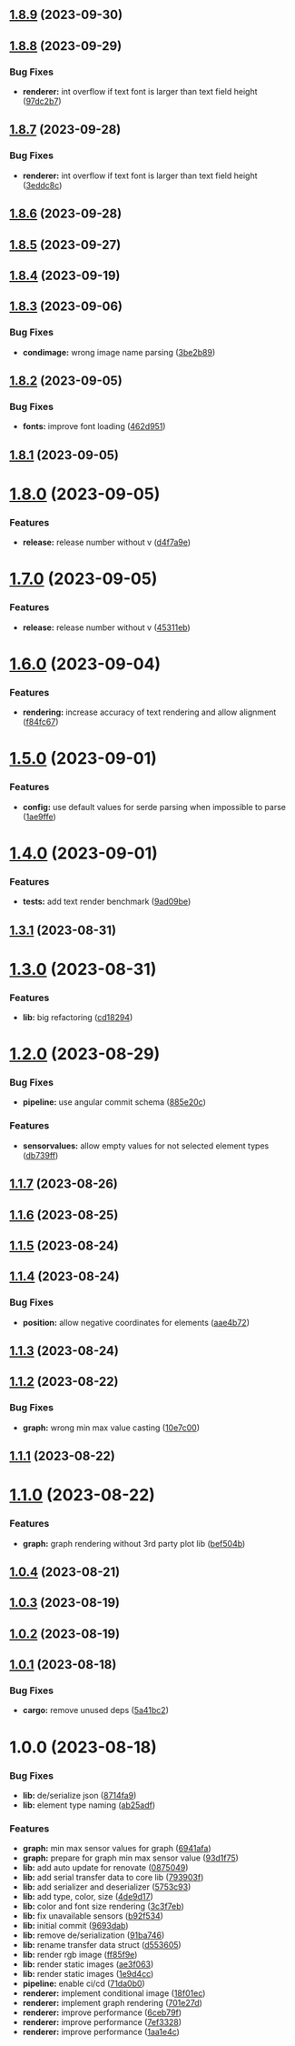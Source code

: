 ## [1.8.9](https://github.com/RouHim/sensor-core/compare/1.8.8...1.8.9) (2023-09-30)

## [1.8.8](https://github.com/RouHim/sensor-core/compare/1.8.7...1.8.8) (2023-09-29)


### Bug Fixes

* **renderer:** int overflow if text font is larger than text field height ([97dc2b7](https://github.com/RouHim/sensor-core/commit/97dc2b73f3c8e2e14dec35e75fadc2aaa0ff17c0))

## [1.8.7](https://github.com/RouHim/sensor-core/compare/1.8.6...1.8.7) (2023-09-28)


### Bug Fixes

* **renderer:** int overflow if text font is larger than text field height ([3eddc8c](https://github.com/RouHim/sensor-core/commit/3eddc8c04f44ae7232c7e49d49f7713afaa6c499))

## [1.8.6](https://github.com/RouHim/sensor-core/compare/1.8.5...1.8.6) (2023-09-28)

## [1.8.5](https://github.com/RouHim/sensor-core/compare/1.8.4...1.8.5) (2023-09-27)

## [1.8.4](https://github.com/RouHim/sensor-core/compare/1.8.3...1.8.4) (2023-09-19)

## [1.8.3](https://github.com/RouHim/sensor-core/compare/1.8.2...1.8.3) (2023-09-06)


### Bug Fixes

* **condimage:** wrong image name parsing ([3be2b89](https://github.com/RouHim/sensor-core/commit/3be2b891c31d8503464b25a3812816963c756d2a))

## [1.8.2](https://github.com/RouHim/sensor-core/compare/1.8.1...1.8.2) (2023-09-05)


### Bug Fixes

* **fonts:** improve font loading ([462d951](https://github.com/RouHim/sensor-core/commit/462d951c4dff6d4e10bab2c3d95991fa2208f6b6))

## [1.8.1](https://github.com/RouHim/sensor-core/compare/1.8.0...1.8.1) (2023-09-05)

# [1.8.0](https://github.com/RouHim/sensor-core/compare/v1.7.0...1.8.0) (2023-09-05)


### Features

* **release:** release number without v ([d4f7a9e](https://github.com/RouHim/sensor-core/commit/d4f7a9ed8fd3e46e8781faa580382cd24767dbb2))

# [1.7.0](https://github.com/RouHim/sensor-core/compare/v1.6.0...v1.7.0) (2023-09-05)


### Features

* **release:** release number without v ([45311eb](https://github.com/RouHim/sensor-core/commit/45311eb154687b0b8473e15824d6b4bf29fffe22))

# [1.6.0](https://github.com/RouHim/sensor-core/compare/v1.5.0...v1.6.0) (2023-09-04)


### Features

* **rendering:** increase accuracy of text rendering and allow alignment ([f84fc67](https://github.com/RouHim/sensor-core/commit/f84fc679260efa8c3d15c0d210ca27ec21a3427c))

# [1.5.0](https://github.com/RouHim/sensor-core/compare/v1.4.0...v1.5.0) (2023-09-01)


### Features

* **config:** use default values for serde parsing when impossible to parse ([1ae9ffe](https://github.com/RouHim/sensor-core/commit/1ae9ffe8f989ebc0c607efe5f558b7148b80a547))

# [1.4.0](https://github.com/RouHim/sensor-core/compare/v1.3.1...v1.4.0) (2023-09-01)


### Features

* **tests:** add text render benchmark ([9ad09be](https://github.com/RouHim/sensor-core/commit/9ad09be43e99815e6efb57682546c8c1616e0d41))

## [1.3.1](https://github.com/RouHim/sensor-core/compare/v1.3.0...v1.3.1) (2023-08-31)

# [1.3.0](https://github.com/RouHim/sensor-core/compare/v1.2.0...v1.3.0) (2023-08-31)


### Features

* **lib:** big refactoring ([cd18294](https://github.com/RouHim/sensor-core/commit/cd18294f84c31d68d309dd778a239672678acc9f))

# [1.2.0](https://github.com/RouHim/sensor-core/compare/v1.1.7...v1.2.0) (2023-08-29)


### Bug Fixes

* **pipeline:** use angular commit schema ([885e20c](https://github.com/RouHim/sensor-core/commit/885e20cbbe6cb25eb3591ba4ade1f1875ed54c5f))


### Features

* **sensorvalues:** allow empty values for not selected element types ([db739ff](https://github.com/RouHim/sensor-core/commit/db739ff143277dfe36e64f192cc703ce0be126d7))

## [1.1.7](https://github.com/RouHim/sensor-core/compare/v1.1.6...v1.1.7) (2023-08-26)

## [1.1.6](https://github.com/RouHim/sensor-core/compare/v1.1.5...v1.1.6) (2023-08-25)

## [1.1.5](https://github.com/RouHim/sensor-core/compare/v1.1.4...v1.1.5) (2023-08-24)

## [1.1.4](https://github.com/RouHim/sensor-core/compare/v1.1.3...v1.1.4) (2023-08-24)


### Bug Fixes

* **position:** allow negative coordinates for elements ([aae4b72](https://github.com/RouHim/sensor-core/commit/aae4b7231794e38fe77273d1da002e912a29b949))

## [1.1.3](https://github.com/RouHim/sensor-core/compare/v1.1.2...v1.1.3) (2023-08-24)

## [1.1.2](https://github.com/RouHim/sensor-core/compare/v1.1.1...v1.1.2) (2023-08-22)


### Bug Fixes

* **graph:** wrong min max value casting ([10e7c00](https://github.com/RouHim/sensor-core/commit/10e7c00f27f0c592de4c802219474964dd74c9e4))

## [1.1.1](https://github.com/RouHim/sensor-core/compare/v1.1.0...v1.1.1) (2023-08-22)

# [1.1.0](https://github.com/RouHim/sensor-core/compare/v1.0.4...v1.1.0) (2023-08-22)


### Features

* **graph:** graph rendering without 3rd party plot lib ([bef504b](https://github.com/RouHim/sensor-core/commit/bef504bdbccc101e35730fcd61f22773a5d947ca))

## [1.0.4](https://github.com/RouHim/sensor-core/compare/v1.0.3...v1.0.4) (2023-08-21)

## [1.0.3](https://github.com/RouHim/sensor-core/compare/v1.0.2...v1.0.3) (2023-08-19)

## [1.0.2](https://github.com/RouHim/sensor-core/compare/v1.0.1...v1.0.2) (2023-08-19)

## [1.0.1](https://github.com/RouHim/sensor-core/compare/v1.0.0...v1.0.1) (2023-08-18)


### Bug Fixes

* **cargo:** remove unused deps ([5a41bc2](https://github.com/RouHim/sensor-core/commit/5a41bc2d4ea6d44bef9798f6dc8a00d7c9352335))

# 1.0.0 (2023-08-18)


### Bug Fixes

* **lib:** de/serialize json ([8714fa9](https://github.com/RouHim/sensor-core/commit/8714fa987a792c77e063874c20d41c28741ef89f))
* **lib:** element type naming ([ab25adf](https://github.com/RouHim/sensor-core/commit/ab25adfcc68c2ee9bf54aa19e6a2c61457dc0a7e))


### Features

* **graph:** min max sensor values for graph ([6941afa](https://github.com/RouHim/sensor-core/commit/6941afa707eccc633849988b8eedad90993234f4))
* **graph:** prepare for graph min max sensor value ([93d1f75](https://github.com/RouHim/sensor-core/commit/93d1f75e1d2e2486088771b74b14548435d1e5c3))
* **lib:** add auto update for renovate ([0875049](https://github.com/RouHim/sensor-core/commit/087504904821746900accf6d7522a4d20d8eaf6f))
* **lib:** add serial transfer data to core lib ([793903f](https://github.com/RouHim/sensor-core/commit/793903f5c9bda47a54399bb409f890d67988eb97))
* **lib:** add serializer and deserializer ([5753c93](https://github.com/RouHim/sensor-core/commit/5753c93d3a9c1e0354c4b4a2fff36997e27e6f21))
* **lib:** add type, color, size ([4de9d17](https://github.com/RouHim/sensor-core/commit/4de9d17cc8272589866eb170dfccaf1b3ea28abf))
* **lib:** color and font size rendering ([3c3f7eb](https://github.com/RouHim/sensor-core/commit/3c3f7eb017e06e9ba1a977dd47be87e2327e567e))
* **lib:** fix unavailable sensors ([b92f534](https://github.com/RouHim/sensor-core/commit/b92f534f55851432634bfa4e4101e42988f04585))
* **lib:** initial commit ([9693dab](https://github.com/RouHim/sensor-core/commit/9693dab471ddddbd93c39b7db5650919bb4d2c03))
* **lib:** remove de/serialization ([91ba746](https://github.com/RouHim/sensor-core/commit/91ba7464099e206b38356657d47cee827dbe51ed))
* **lib:** rename transfer data struct ([d553605](https://github.com/RouHim/sensor-core/commit/d5536052e216ce052b57900768beeb9556e5a408))
* **lib:** render rgb image ([ff85f9e](https://github.com/RouHim/sensor-core/commit/ff85f9ebeab6211e38c5bf66abbbacd32984928a))
* **lib:** render static images ([ae3f063](https://github.com/RouHim/sensor-core/commit/ae3f06392e21bc2dd4beb010412f4f436a076f05))
* **lib:** render static images ([1e9d4cc](https://github.com/RouHim/sensor-core/commit/1e9d4cc7f52eb99f1179497794a0c7530aa18485))
* **pipeline:** enable ci/cd ([71da0b0](https://github.com/RouHim/sensor-core/commit/71da0b06c013d2b726439b6c0fa753165e4d11a0))
* **renderer:** implement conditional image ([18f01ec](https://github.com/RouHim/sensor-core/commit/18f01ec7647e7c0c8e2707c6dcee23f4f4a148d0))
* **renderer:** implement graph rendering ([701e27d](https://github.com/RouHim/sensor-core/commit/701e27d413a86528542e06d9611475c7406ff719))
* **renderer:** improve performance ([6ceb79f](https://github.com/RouHim/sensor-core/commit/6ceb79f27d52dfbefdbb7ec1d611f00aa338c793))
* **renderer:** improve performance ([7ef3328](https://github.com/RouHim/sensor-core/commit/7ef33282bdb0b6135eb71a91d98487c4d1b5b074))
* **renderer:** improve performance ([1aa1e4c](https://github.com/RouHim/sensor-core/commit/1aa1e4c68e75df624a94437f35f6415c409fed9c))
